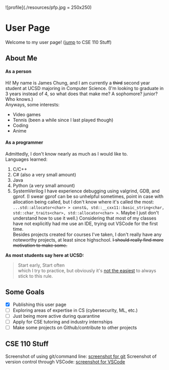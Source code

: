 ![profile](./resources/pfp.jpg = 250x250)
# User Page
Welcome to my user page!
([jump](#cse-110-stuff) to CSE 110 Stuff)
## About Me
#### As a person
Hi! My name is James Chung, and I am currently a ~~third~~ second year student at UCSD majoring in Computer Science. (I'm looking to graduate in 3 years instead of 4, so what does that make me? A sophomore? junior? Who knows.)  
Anyways, some interests:
- Video games
- Tennis (been a while since I last played though)
- Coding
- Anime

#### As a programmer
Admittedly, I don't know nearly as much as I would like to.  
Languages learned:  
1. C/C++
2. C# (also a very small amount)  
3. Java
4. Python (a very small amount)
5. SystemVerilog
I have experience debugging using valgrind, GDB, and gprof. (I swear gprof can be so unhelpful sometimes, point in case with allocation being called, but I don't know where it's called the most: 
` ...std::allocator<char> > const&, std::__cxx11::basic_string<char, std::char_traits<char>, std::allocator<char> > `. Maybe I just don't understand how to use it well.)
Considering that most of my classes have not explicitly had me use an IDE, trying out VSCode for the first time.  
Besides projects created for courses I've taken, I don't really have any noteworthy projects, at least since highschool. ~~I should really find more motivation to make some.~~  

    
**As most students say here at UCSD:**  
> Start early, Start often  
which I try to practice, but obviously it's [not the easiest](http://gph.is/1rnPFh5) to always stick to this rule.

## Some Goals
- [x] Publishing this user page
- [ ] Exploring areas of expertise in CS (cybersecurity, ML, etc.)
- [ ] Just being more active during quarantine
- [ ] Apply for CSE tutoring and industry internships
- [ ] Make some projects on Github/contribute to other projects
  
## CSE 110 Stuff
Screenshot of using git/command line: [screenshot for git](./screenshots/Lab%201%20Commands.png)
Screenshot of version control through VSCode: [screenshot for VSCode](./screenshots/VSCode_git.png)
